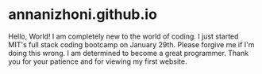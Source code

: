 # annanizhoni.github.io
Hello, World! I am completely new to the world of coding. I just started MIT's full stack coding bootcamp on January 29th. Please forgive me if I'm doing this wrong. I am determined to become a great programmer. Thank you for your patience and for viewing my first website.
